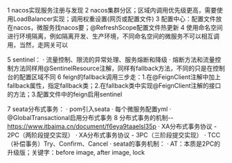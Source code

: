 1 nacos实现服务注册与发现
2 nacos集群分区；区域内调用优先级更高，需要使用LoadBalancer实现；调用权重设置(网页或配置文件)
3 配置中心：配置文件放在nacos，微服务找nacos要；@RefreshScope配置文件热更新
4 使用命名空间进行环境隔离，例如隔离开发、生产环境，不同命名空间的微服务不可以相互调用，当然，走网关可以

5 sentinel：
    · 流量控制、限流的异常处理、服务熔断和降级
    · 熔断方法和流量控制方法同样用@SentinelResource注解，同样有fallback方法，不同的只是在控制台的配置区域不同
6 feign的fallback调用三步走：1.在@FeignClient注解中加上fallback属性，指定fallback类；2.在fallback类中实现@FeignClient注解的接口的方法；3.配置文件中的feign启用sentinel

7 seata分布式事务：
    · pom引入seata
    · 每个微服务配置yml
    · @GlobalTransactional启用分布式事务
8 分布式事务的机制--https://www.itbaima.cn/document/f6eya9taaelsl35p
    · XA分布式事务协议 - 2PC（两阶段提交实现）
    · XA分布式事务协议 - 3PC（三阶段提交实现）
    · TCC（补偿事务）Try、Confirm、Cancel
    · seata的事务机制：
        · AT：本质是2PC的升级版；关键字：before image, after image, lock